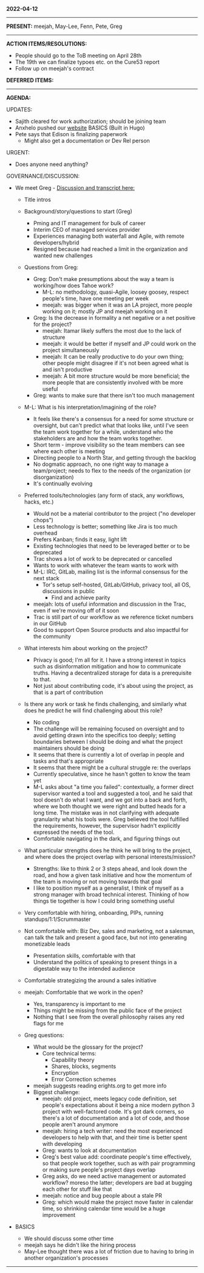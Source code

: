 **2022-04-12** 

----------

**PRESENT:**
meejah, May-Lee, Fenn, Pete, Greg

----------

**ACTION ITEMS/RESOLUTIONS:**  
- People should go to the ToB meeting on April 28th
- The 19th we can finalize typoes etc. on the Cure53 report
- Follow up on meejah's contract

**DEFERRED ITEMS:**  

----------

**AGENDA:**

UPDATES:  
- Sajith cleared for work authorization; should be joining team
- Anxhelo pushed our [website](https://github.com/tahoe-lafs/new-website-prototype) BASICS (Built in Hugo)
- Pete says that Edison is finalizing paperwork
    - Might also get a documentation or Dev Rel person

URGENT:  
- Does anyone need anything?

GOVERNANCE/DISCUSSION:  
- We meet Greg - [Discussion and transcript here:](https://grain.com/share/recording/03e9bf10-01a4-4307-87e8-c1708f10e03f/h9HmN5ujRQeMZEj8iUUxbtZpdF1Ysl0qLRboTGhv)
    - Title intros  
    - Background/story/questions to start (Greg)  
        - Pming and IT management for bulk of career
        - Interim CEO of managed services provider
        - Experiences managing both waterfall and Agile, with remote developers/hybrid
        - Resigned because had reached a limit in the organization and wanted new challenges
    - Questions from Greg:  
        - Greg: Don't make presumptions about the way a team is working/how does Tahoe work?
            - M-L: no methodology, quasi-Agile, loosey goosey, respect people's time, have one meeting per week
            - meejah: was bigger when it was an LA project, more people working on it; mostly JP and meejah working on it
        - Greg: Is the decrease in formality a net negative or a net positive for the project?
            - meejah: Itamar likely suffers the most due to the lack of structure
            - meejah: it would be better if myself and JP could work on the project simultaneously
            - meejah: It can be really productive to do your own thing; other people might disagree if it's not been agreed what is and isn't productive
            - meejah: A bit more structure would be more beneficial; the more people that are consistently involved with be more useful
        - Greg: wants to make sure that there isn't too much management
    - M-L: What is his interpretation/imagining of the role?  
        - It feels like there's a consensus for a need for some structure or oversight, but can't predict what that looks like, until I've seen the team work together for a while, understand who the stakeholders are and how the team works together. 
        - Short term - improve visibility so the team members can see where each other is meeting
        - Directing people to a North Star, and getting through the backlog
        - No dogmatic approach, no one right way to manage a team/project; needs to flex to the needs of the organization (or disorganization)
        - It's continually evolving
    - Preferred tools/technologies (any form of stack, any workflows, hacks, etc.)  
        - Would not be a material contributor to the project ("no developer chops")
        - Less technology is better; something like Jira is too much overhead
        - Prefers Kanban; finds it easy, light lift
        - Existing technologies that need to be leveraged better or to be deprecated
        - Trac shows a lot of work to be deprecated or cancelled
        - Wants to work with whatever the team wants to work with
        - M-L: IRC, GitLab, mailing list is the informal consensus for the next stack
            - Tor's setup self-hosted, GitLab/GitHub, privacy tool, all OS, discussions in public
                - Find and achieve parity
        - meejah: lots of useful information and discussion in the Trac, even if we're moving off of it soon
        - Trac is still part of our workflow as we reference ticket numbers in our GitHub
        - Good to support Open Source products and also impactful for the community
    - What interests him about working on the project?  
        - Privacy is good; I'm all for it. I have a strong interest in topics such as disinformation mitigation and how to communicate truths. Having a decentralized storage for data is a prerequisite to that.
        - Not just about contributing code, it's about using the project, as that is a part of contribution
    - Is there any work or task he finds challenging, and similarly what does he predict he will find challenging about this role?  
        - No coding
        - The challenge will be remaining focused on oversight and to avoid getting drawn into the specifics too deeply; setting boundaries between I should be doing and what the project maintainers should be doing
        - It seems that there is currently a lot of overlap in people and tasks and that's appropriate
        - It seems that there might be a cultural struggle re: the overlaps
        - Currently speculative, since he hasn't gotten to know the team yet
        - M-L asks about "a time you failed": contextually, a former direct supervisor wanted a tool and suggested a tool, and he said that tool doesn't do what I want, and we got into a back and forth, where we both thought we were right and butted heads for a long time. The mistake was in not clarifying with adequate granularity what his tools were. Greg believed the tool fulfilled the requirements, however, the supervisor hadn't explicitly expressed the needs of the tool.
        - Comfortable navigating in the dark, and figuring things out
    - What particular strengths does he think he will bring to the project, and where does the project overlap with personal interests/mission?  
        - Strengths: like to think 2 or 3 steps ahead, and look down the road, and how a given task initiative and how the momentum of the team is moving or not moving towards that goal
        - I like to position myself as a generalist, I think of myself as a strong manager with broad technical interest. Thinking of how things tie together is how I could bring something useful
    - Very comfortable with hiring, onboarding, PIPs, running standups/1:1/Scrummaster 
    - Not comfortable with: Biz Dev, sales and marketing, not a salesman, can talk the talk and present a good face, but not into generating monetizable leads
        - Presentation skills, comfortable with that
        - Understand the politics of speaking to present things in a digestable way to the intended audience
    - Comfortable strategizing the around a sales initiative
    - meejah: Comfortable that we work in the open?
        - Yes, transparency is important to me
        - Things might be missing from the public face of the project
        - Nothing that I see from the overall philosophy raises any red flags for me

    - Greg questions:
        - What would be the glossary for the project?
            - Core technical terms: 
                - Capability theory
                - Shares, blocks, segments
                - Encryption
                - Error Correction schemes
        - meejah suggests reading erights.org to get more info
        - Biggest challenge:
            - meejah: old project, meets legacy code definition, set people's expectations about it being a nice modern python 3 project with well-factored code. It's got dark corners, so there's a lot of documentation and a lot of code, and those people aren't around anymore
            - meejah: hiring a tech writer: need the most experienced developers to help with that, and their time is better spent with developing
            - Greg: wants to look at documentation
            - Greg's best value add: coordinate people's time effectively, so that people work together, such as with pair programming or making sure people's project days overlap
            - Greg asks, do we need active management or automated workflow? moreso the latter; developers are bad at bugging each other for stuff like that
            - meejah: notice and bug people about a stale PR
            - Greg: which would make the project move faster in calendar time, so shrinking calendar time would be a huge improvement

- BASICS
    - We should discuss some other time
    - meejah says he didn't like the hiring process
    - May-Lee thought there was a lot of friction due to having to bring in another organization's processes

----------
